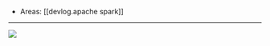 
- Areas: [[devlog.apache spark]]

---

![](https://raw.githubusercontent.com/zubayrrr/twiki/main/bin/image.4ylqh1r70re.png)
